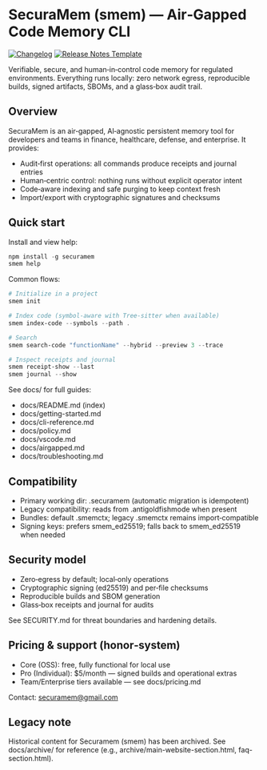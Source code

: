 # SecuraMem (smem) — Air‑Gapped Code Memory CLI

[![Changelog](https://img.shields.io/badge/Changelog-CHANGELOG.md-blue)](CHANGELOG.md)
[![Release Notes Template](https://img.shields.io/badge/Release%20Notes-TEMPLATE-blueviolet)](.github/RELEASE_TEMPLATE.md)

Verifiable, secure, and human‑in‑control code memory for regulated environments. Everything runs locally: zero network egress, reproducible builds, signed artifacts, SBOMs, and a glass‑box audit trail.

## Overview

SecuraMem is an air‑gapped, AI‑agnostic persistent memory tool for developers and teams in finance, healthcare, defense, and enterprise. It provides:

- Audit‑first operations: all commands produce receipts and journal entries
- Human‑centric control: nothing runs without explicit operator intent
- Code‑aware indexing and safe purging to keep context fresh
- Import/export with cryptographic signatures and checksums

## Quick start

Install and view help:

```powershell
npm install -g securamem
smem help
```

Common flows:

```powershell
# Initialize in a project
smem init

# Index code (symbol-aware with Tree-sitter when available)
smem index-code --symbols --path .

# Search
smem search-code "functionName" --hybrid --preview 3 --trace

# Inspect receipts and journal
smem receipt-show --last
smem journal --show
```

See docs/ for full guides:
- docs/README.md (index)
- docs/getting-started.md
- docs/cli-reference.md
- docs/policy.md
- docs/vscode.md
- docs/airgapped.md
- docs/troubleshooting.md

## Compatibility

- Primary working dir: .securamem (automatic migration is idempotent)
- Legacy compatibility: reads from .antigoldfishmode when present
- Bundles: default .smemctx; legacy .smemctx remains import‑compatible
- Signing keys: prefers smem_ed25519; falls back to smem_ed25519 when needed

## Security model

- Zero‑egress by default; local‑only operations
- Cryptographic signing (ed25519) and per‑file checksums
- Reproducible builds and SBOM generation
- Glass‑box receipts and journal for audits

See SECURITY.md for threat boundaries and hardening details.

## Pricing & support (honor‑system)

- Core (OSS): free, fully functional for local use
- Pro (Individual): $5/month — signed builds and operational extras
- Team/Enterprise tiers available — see docs/pricing.md

Contact: securamem@gmail.com

## Legacy note

Historical content for Securamem (smem) has been archived. See docs/archive/ for reference (e.g., archive/main-website-section.html, faq-section.html).

<!-- delta test mutation -->

<!-- delta test mutation -->

<!-- delta test mutation -->

<!-- delta test mutation -->

<!-- delta test mutation -->

<!-- delta test mutation -->

<!-- delta test mutation -->

<!-- delta test mutation -->

<!-- delta test mutation -->

<!-- delta test mutation -->

<!-- delta test mutation -->

<!-- delta test mutation -->

<!-- delta test mutation -->

<!-- delta test mutation -->

<!-- delta test mutation -->

<!-- delta test mutation -->

<!-- delta test mutation -->

<!-- delta test mutation -->

<!-- delta test mutation -->

<!-- delta test mutation -->

<!-- delta test mutation -->

<!-- delta test mutation -->

<!-- delta test mutation -->

<!-- delta test mutation -->

<!-- delta test mutation -->

<!-- delta test mutation -->

<!-- delta test mutation -->

<!-- delta test mutation -->

<!-- delta test mutation -->

<!-- delta test mutation -->

<!-- delta test mutation -->

<!-- delta test mutation -->

<!-- delta test mutation -->

<!-- delta test mutation -->

<!-- delta test mutation -->

<!-- delta test mutation -->

<!-- delta test mutation -->

<!-- delta test mutation -->

<!-- delta test mutation -->

<!-- delta test mutation -->

<!-- delta test mutation -->

<!-- delta test mutation -->

<!-- delta test mutation -->

<!-- delta test mutation -->

<!-- delta test mutation -->

<!-- delta test mutation -->

<!-- delta test mutation -->

<!-- delta test mutation -->
